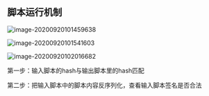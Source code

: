 ## 脚本运行机制

![image-20200920101459638](E:%5CGithubProjs%5CMyPictures%5Cimage-20200920101459638.png)

![image-20200920101541603](C:\Users\XiaoChuanye\AppData\Roaming\Typora\typora-user-images\image-20200920101541603.png)

![image-20200920102016682](E:%5CGithubProjs%5CMyPictures%5Cimage-20200920102016682.png)

第一步：输入脚本的hash与输出脚本里的hash匹配

第二步：把输入脚本中的脚本内容反序列化，查看输入脚本签名是否合法